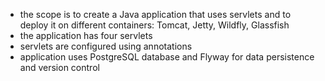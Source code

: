 - the scope is to create a Java application that uses servlets and to deploy it on different containers: Tomcat, Jetty, Wildfly, Glassfish
- the application has four servlets
- servlets are configured using annotations
- application uses PostgreSQL database and Flyway for data persistence and version control
